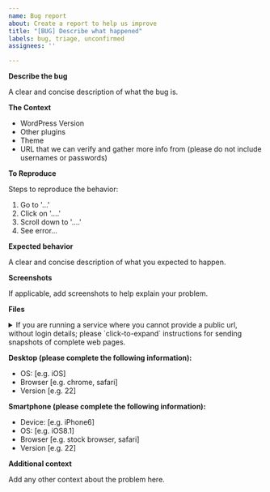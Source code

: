 ```yaml
---
name: Bug report
about: Create a report to help us improve
title: "[BUG] Describe what happened"
labels: bug, triage, unconfirmed
assignees: ''

---
```


**Describe the bug**

A clear and concise description of what the bug is.

**The Context**

* WordPress Version
* Other plugins
* Theme
* URL that we can verify and gather more info from (please do not include usernames or passwords)

**To Reproduce**

Steps to reproduce the behavior:
1. Go to '...'
2. Click on '....'
3. Scroll down to '....'
4. See error...

**Expected behavior**

A clear and concise description of what you expected to happen.

**Screenshots**

If applicable, add screenshots to help explain your problem.

**Files**

<details>
<summary>If you are running a service where you cannot provide a public url, without login details; please `click-to-expand` instructions for sending snapshots of complete web pages.</summary>

Please attach a zip file containing a `Webpage, Complete` saved page. See the attached screenshot from Google Chrome

![image](https://user-images.githubusercontent.com/2605791/131392883-8816c39c-93d4-4bdf-a1f2-2d73837ae6a5.png)

Webpage, Complete automatically gets all the CSS, JS, Iamges; and you can then zip the folder and attach.
 
> Care should be taken to ensure nothing protected, sensitive, bigoted or harmful is included in the upload.
 
</details>

**Desktop (please complete the following information):**

 - OS: [e.g. iOS]
 - Browser [e.g. chrome, safari]
 - Version [e.g. 22]

**Smartphone (please complete the following information):**

 - Device: [e.g. iPhone6]
 - OS: [e.g. iOS8.1]
 - Browser [e.g. stock browser, safari]
 - Version [e.g. 22]

**Additional context**

Add any other context about the problem here.
